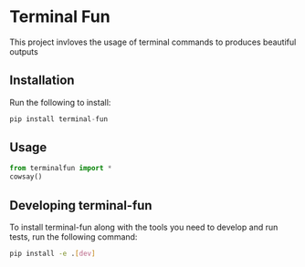 # Terminal Fun

This project invloves the usage of terminal commands to produces beautiful outputs

## Installation

Run the following to install:

```python
pip install terminal-fun
```

## Usage

```python
from terminalfun import *
cowsay()
```

## Developing terminal-fun

To install terminal-fun along with the tools you need to develop and run tests, run the following command:

```bash
pip install -e .[dev]
```